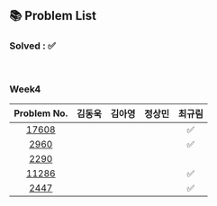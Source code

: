 ## 📚 Problem List 

### Solved : ✅

<br>

### Week4

|Problem No.|김동욱|김아영|정상민|최규림|
|:-----------:|:-----:|:----:|:----:|:----:|
|[17608](https://www.acmicpc.net/problem/17608)|   |  |  | ✅ |
|[2960](https://www.acmicpc.net/problem/2960)|   |  |  | ✅ |
|[2290](https://www.acmicpc.net/problem/2290)|   |  |  |   |
|[11286](https://www.acmicpc.net/problem/11286)|   |  |  | ✅  |
|[2447](https://www.acmicpc.net/problem/2447)|   |  |  | ✅  |

